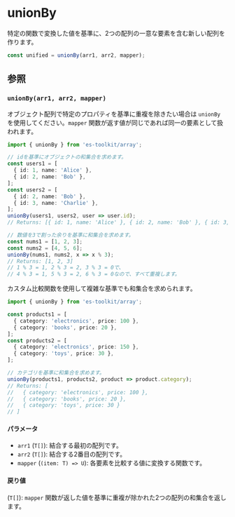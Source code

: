 # unionBy

特定の関数で変換した値を基準に、2つの配列の一意な要素を含む新しい配列を作ります。

```typescript
const unified = unionBy(arr1, arr2, mapper);
```

## 参照

### `unionBy(arr1, arr2, mapper)`

オブジェクト配列で特定のプロパティを基準に重複を除きたい場合は `unionBy` を使用してください。`mapper` 関数が返す値が同じであれば同一の要素として扱われます。

```typescript
import { unionBy } from 'es-toolkit/array';

// idを基準にオブジェクトの和集合を求めます。
const users1 = [
  { id: 1, name: 'Alice' },
  { id: 2, name: 'Bob' },
];
const users2 = [
  { id: 2, name: 'Bob' },
  { id: 3, name: 'Charlie' },
];
unionBy(users1, users2, user => user.id);
// Returns: [{ id: 1, name: 'Alice' }, { id: 2, name: 'Bob' }, { id: 3, name: 'Charlie' }]

// 数値を3で割った余りを基準に和集合を求めます。
const nums1 = [1, 2, 3];
const nums2 = [4, 5, 6];
unionBy(nums1, nums2, x => x % 3);
// Returns: [1, 2, 3]
// 1 % 3 = 1, 2 % 3 = 2, 3 % 3 = 0で、
// 4 % 3 = 1, 5 % 3 = 2, 6 % 3 = 0なので、すべて重複します。
```

カスタム比較関数を使用して複雑な基準でも和集合を求められます。

```typescript
import { unionBy } from 'es-toolkit/array';

const products1 = [
  { category: 'electronics', price: 100 },
  { category: 'books', price: 20 },
];
const products2 = [
  { category: 'electronics', price: 150 },
  { category: 'toys', price: 30 },
];

// カテゴリを基準に和集合を求めます。
unionBy(products1, products2, product => product.category);
// Returns: [
//   { category: 'electronics', price: 100 },
//   { category: 'books', price: 20 },
//   { category: 'toys', price: 30 }
// ]
```

#### パラメータ

- `arr1` (`T[]`): 結合する最初の配列です。
- `arr2` (`T[]`): 結合する2番目の配列です。
- `mapper` (`(item: T) => U`): 各要素を比較する値に変換する関数です。

#### 戻り値

(`T[]`): `mapper` 関数が返した値を基準に重複が除かれた2つの配列の和集合を返します。
